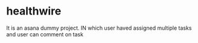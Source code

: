 # healthwire
It is an asana dummy project. IN which user haved assigned multiple tasks and user can comment on task
